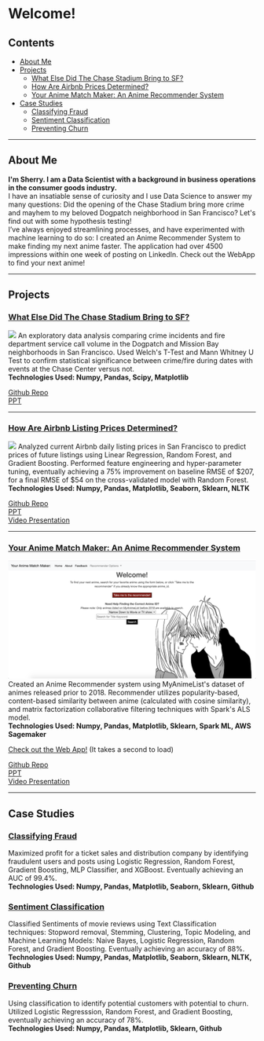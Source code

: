 # Welcome!
## Contents
* [About Me](#about-me)
* [Projects](#projects)
    * [What Else Did The Chase Stadium Bring to SF?](#what-else-did-the-chase-stadium-bring-to-sf)
    * [How Are Airbnb Prices Determined?](#how-are-airbnb-prices-determined)
    * [Your Anime Match Maker: An Anime Recommender System](#your-anime-match-maker-an-anime-recommender-system)
* [Case Studies](#case-studies)
    * [Classifying Fraud](#classifying-fraud)
    * [Sentiment Classification](#sentiment-classification)
    * [Preventing Churn](#preventing-churn)

---

## About Me

<b>I'm Sherry. I am a Data Scientist with a background in business operations in the consumer goods industry.</b>
<br>I have an insatiable sense of curiosity and I use Data Science to answer my many questions: Did the opening of the Chase Stadium bring more crime and mayhem to my beloved Dogpatch neighborhood in San Francisco? Let's find out with some hypothesis testing!
<br>I’ve always enjoyed streamlining processes, and have experimented with machine learning to do so: I created an Anime Recommender System to make finding my next anime faster. The application had over 4500 impressions within one week of posting on LinkedIn. Check out the WebApp to find your next anime!

---

## Projects

### [What Else Did The Chase Stadium Bring to SF?](/chase_center_impact)
<img src="https://camo.githubusercontent.com/4285e057a79646b9639752fe67a8f8e4d3549285/68747470733a2f2f692e696e73696465722e636f6d2f3563396366386366656535326566336265333739313330333f77696474683d3131303026666f726d61743d6a706567"/>
An exploratory data analysis comparing crime incidents and fire department service call volume in the Dogpatch and Mission Bay neighborhoods in San Francisco. Used Welch's T-Test and Mann Whitney U Test to confirm statistical significance between crime/fire during dates with events at the Chase Center versus not. <br>
<b>Technologies Used: Numpy, Pandas, Scipy, Matplotlib</b>

[Github Repo](https://github.com/sherryduong93/chasestadiumimpact)
<br>[PPT](/pdf/Chase_Center_Presentation.pdf)

---
### [How Are Airbnb Listing Prices Determined?](/predict_airbnb)
<img src="https://camo.githubusercontent.com/44e3714a5a3f647026db8008a65ca962d94ee1e1/68747470733a2f2f6d656469612e7465676e612d6d656469612e636f6d2f6173736574732f574e45502f696d616765732f38373364336266372d636137372d346437342d383234362d3133343830353762663563392f38373364336266372d636137372d346437342d383234362d3133343830353762663563395f3139323078313038302e6a7067"/>
Analyzed current Airbnb daily listing prices in San Francisco to predict prices of future listings using Linear Regression, Random Forest, and Gradient Boosting. Performed feature engineering and hyper-parameter tuning, eventually achieving a 75% improvement on baseline RMSE of $207, for a final RMSE of $54 on the cross-validated model with Random Forest.
<br><b>Technologies Used: Numpy, Pandas, Matplotlib, Seaborn, Sklearn, NLTK</b>

[Github Repo](https://github.com/sherryduong93/Predict_AirBnB_Listings)
<br>[PPT](/pdf/Airbnb_PPT.pdf)
<br>[Video Presentation](https://www.youtube.com/watch?v=ne7t15Zso4Y&t=2s)

---
### [Your Anime Match Maker: An Anime Recommender System](/animematchmaker)
<img src="https://github.com/sherryduong93/Anime_Recommender/raw/master/images/flask_welcome.png"/>
Created an Anime Recommender system using MyAnimeList's dataset of animes released prior to 2018. Recommender utilizes popularity-based, content-based similarity between anime (calculated with cosine similarity), and matrix factorization collaborative filtering techniques with Spark's ALS model.
<br><b>Technologies Used:  Numpy, Pandas, Matplotlib, Sklearn, Spark ML, AWS Sagemaker</b>

[Check out the Web App!](https://animerecz.herokuapp.com/) (It takes a second to load)

[Github Repo](https://github.com/sherryduong93/Anime_Recommender)
<br>[PPT](/pdf/Anime_pdf.pdf)
<br>[Video Presentation](https://www.youtube.com/watch?v=XqmXutqqiNI&feature=youtu.be)     

---
## Case Studies
### [Classifying Fraud](/pdf/Fraud_Classification.pdf)
Maximized profit for a ticket sales and distribution company by identifying fraudulent users and posts using Logistic Regression, Random Forest, Gradient Boosting, MLP Classifier, and XGBoost. Eventually achieving an AUC of 99.4%.
<br><b>Technologies Used:  Numpy, Pandas, Matplotlib, Seaborn, Sklearn, Github</b>

### [Sentiment Classification](/pdf/Sentiment_Classification.pdf)
Classified Sentiments of movie reviews using Text Classification techniques: Stopword removal, Stemming, Clustering, Topic Modeling, and Machine Learning Models: Naive Bayes, Logistic Regression, Random Forest, and Gradient Boosting. Eventually achieving an accuracy of 88%.
<br><b>Technologies Used:  Numpy, Pandas, Matplotlib, Seaborn, Sklearn, NLTK, Github</b>

### [Preventing Churn](/pdf/Preventing_Churn_Case_Study.pdf)
Using classification to identify potential customers with potential to churn. Utilized Logistic Regresssion, Random Forest, and Gradient Boosting, eventually achieving an accuracy of 78%.
<br><b>Technologies Used:  Numpy, Pandas, Matplotlib, Sklearn, Github</b>


